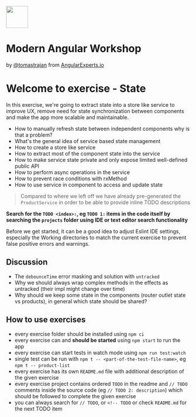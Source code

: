 <img height="60" src="https://angularexperts.io/assets/images/logo/angular-experts.svg">

# Modern Angular Workshop

by [@tomastrajan](https://twitter.com/tomastrajan) from [AngularExperts.io](https://angularexperts.io)

# Welcome to exercise - State

In this exercise, we're going to extract state into a store like service to improve UX, 
remove need for state synchronization between components and make the app more scalable and maintainable.

- How to manually refresh state between independent components why is that a problem?
- What's the general idea of service based state management
- How to create a store like service
- How to extract most of the component state into the service
- How to make service state private and only expose limited well-defined public API
- How to perform async operations in the service
- How to prevent race conditions with rxMethod
- How to use service in component to access and update state

> Compared to where we left off we have already pre-generated the `ProductService` in order to be able
> to provide inline TODO descriptions

**Search for the  `TODO <index>:`, eg `TODO 1:`  items in the code itself by searching the `projects` folder using IDE or text editor search functionality**

Before we get started, it can be a good idea to adjust Eslint IDE settings, especially the Working directories to match the current exercise to prevent false positive errors and warnings.

## Discussion

* The `debounceTime` error masking and solution with `untracked`
* Why we should always wrap complex methods in the effects as untracked (their impl might change over time)
* Why should we keep some state in the components (router outlet state vs products), in general which state should be shared?

## How to use exercises

- every exercise folder should be installed using `npm ci`
- every exercise can and **should be started** using `npm start` to run the app
- every exercise can start tests in watch mode using `npm run test:watch`
- single test can be run with `npm t -- <part-of-the-test-file-name>`, eg `npm t -- product-list`
- every exercise has its own `README.md` file with additional description of the given exercise
- every exercise project contains ordered `TODO` in the readme and `// TODO` comments inside the source code (eg `// TODO 2: description`) which should be followed to complete the given exercise
- you can always search for `// TODO`, or `<!-- TODO` or check `README.md` for the next TODO item

